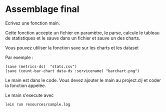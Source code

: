 Assemblage final
================

Ecrivez une fonction main.

Cette fonction accepte un fichier en paramètre, le parse, calcule le tableau de statistiques et le sauve dans un fichier et sauve un des charts.

Vous pouvez utiliser la fonction save sur les charts et les dataset

Par exemple :

<pre><code>(save (metrics-ds)  "stats.csv")
(save (count-bar-chart data-ds :servicename) "barchart.png")
</code></pre>

Le main est dans le code. Vous devez ajouter le main au project.clj et coder la fonction appelée.

Le main s'execute avec 

<pre><code>lein run resources/sample.log 
</code></pre>

